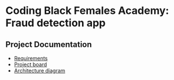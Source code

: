 # Coding Black Females Academy: Fraud detection app

## Project Documentation
* [Requirements](Requirements.md)
* [Project board](https://github.com/users/sassela/projects/2/views/1)
* [Architecture diagram](architecture.png)
